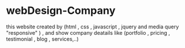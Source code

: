 # webDesign-Company
this website created by (html , css , javascript , jquery and media query "responsive" ) , and show company deatails like (portfolio , pricing , testimonial , blog , services,..)
